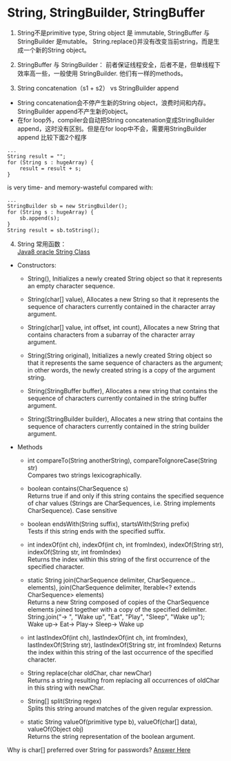 # String, StringBuilder, StringBuffer

1. String不是primitive type, String object 是 immutable, StringBuffer 与 StringBuilder 是mutable。 String.replace()并没有改变当前string，而是生成一个新的String object。

2. StringBuffer 与 StringBuilder： 前者保证线程安全，后者不是，但单线程下效率高一些，一般使用 StringBuilder.  他们有一样的methods。
  
3. String concatenation（s1 + s2） vs StringBuilder append  
  * String concatenation会不停产生新的String object，浪费时间和内存。StringBuilder append不产生新的object。
  * 在for loop外，compiler会自动把String concatenation变成StringBuilder append，这时没有区别。但是在for loop中不会，需要用StringBuilder append
  比较下面2个程序
  ```
  ...
  String result = "";
  for (String s : hugeArray) {
      result = result + s;
  }
  ```
  is very time- and memory-wasteful compared with:  
  ```
  ...
  StringBuilder sb = new StringBuilder();
  for (String s : hugeArray) {
      sb.append(s);
  }
  String result = sb.toString();
  ```
4. String 常用函数：  
  [Java8 oracle String Class](https://docs.oracle.com/javase/8/docs/api/java/lang/String.html)
  * Constructors:  
    * String(), Initializes a newly created String object so that it represents an empty character sequence.  
    
    * String(char[] value), Allocates a new String so that it represents the sequence of characters currently contained in the character array argument.  
    * String(char[] value, int offset, int count), Allocates a new String that contains characters from a subarray of the character array argument.  
    * String(String original), Initializes a newly created String object so that it represents the same sequence of characters as the argument; in other words, the newly created string is a copy of the argument string.  
    * String(StringBuffer buffer), Allocates a new string that contains the sequence of characters currently contained in the string buffer argument.  
    * String(StringBuilder builder), Allocates a new string that contains the sequence of characters currently contained in the string builder argument.
  * Methods 
    * int	compareTo(String anotherString),  compareToIgnoreCase(String str)  
      Compares two strings lexicographically.
    
    * boolean	contains(CharSequence s)  
      Returns true if and only if this string contains the specified sequence of char values (Strings are CharSequences, i.e.       String implements CharSequence). Case sensitive
    * boolean	endsWith(String suffix), startsWith(String prefix)   
      Tests if this string ends with the specified suffix.
    * int	indexOf(int ch),  indexOf(int ch, int fromIndex),  indexOf(String str),  indexOf(String str, int fromIndex)  
      Returns the index within this string of the first occurrence of the specified character.
    * static String	join(CharSequence delimiter, CharSequence... elements),  join(CharSequence delimiter, Iterable<? extends CharSequence> elements)  
      Returns a new String composed of copies of the CharSequence elements joined together with a copy of the specified delimiter.  
      String.join("-> ", "Wake up", "Eat", "Play", "Sleep", "Wake up");  
      Wake up-> Eat-> Play-> Sleep-> Wake up
    * int	lastIndexOf(int ch), lastIndexOf(int ch, int fromIndex), lastIndexOf(String str), 	lastIndexOf(String str, int fromIndex)
      Returns the index within this string of the last occurrence of the specified character.
    * String	replace(char oldChar, char newChar)  
      Returns a string resulting from replacing all occurrences of oldChar in this string with newChar.
    * String[]	split(String regex)  
      Splits this string around matches of the given regular expression.
    * static String	valueOf(primitive type b), valueOf(char[] data), valueOf(Object obj)  
      Returns the string representation of the boolean argument.
      
Why is char[] preferred over String for passwords?
[Answer Here](https://stackoverflow.com/questions/8881291/why-is-char-preferred-over-string-for-passwords?rq=1)
